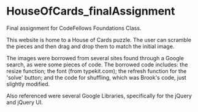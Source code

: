 # HouseOfCards_finalAssignment
Final assignment for CodeFellows Foundations Class. 

This website is home to a House of Cards puzzle. The user can scramble the pieces and then drag and drop them to match the initial image. 

The images were borrowed from several sites found through a Google search, as were some pieces of code. The borrowed code includes: the resize function; the font (from typekit.com); the refresh function for the 'solve' button; and the code for shuffling, which was Brook's code, just slightly modified. 

Also referenced were several Google Libraries, specifically for the jQuery and jQuery UI.
